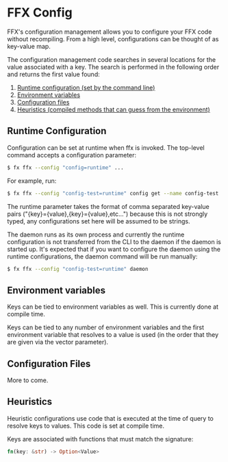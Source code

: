 # FFX Config

FFX's configuration management allows you to configure your FFX code without
recompiling. From a high level, configurations can be thought of as key-value
map.

The configuration management code searches in several locations for the value
associated with a key. The search is performed in the following order
and returns the first value found:

1. [Runtime configuration (set by the command line)](#runtime-configuration)
2. [Environment variables](#environment-variables)
3. [Configuration files](#configuration-files)
4. [Heuristics (compiled methods that can guess from the environment)](#heuristics)

## Runtime Configuration

Configuration can be set at runtime when ffx is invoked. The top-level command
accepts a configuration parameter:

```sh
$ fx ffx --config "config=runtime" ...
```

For example, run:

```sh
$ fx ffx --config "config-test=runtime" config get --name config-test
```

The runtime parameter takes the format of comma separated key-value pairs
("{key}={value},{key}={value},etc...") because this is not strongly typed, any
configurations set here will be assumed to be strings.

The daemon runs as its own process and currently the runtime
configuration is not transferred from the CLI to the daemon if the daemon is
started up. It's expected that if you want to configure the daemon using
the runtime configurations, the daemon command will be run manually:

```sh
$ fx ffx --config "config-test=runtime" daemon
```

## Environment variables

Keys can be tied to environment variables as well. This is currently done at
compile time.

Keys can be tied to any number of environment variables and the first
environment variable that resolves to a value is used (in the order that they
are given via the vector parameter).

## Configuration Files

More to come.

## Heuristics

Heuristic configurations use code that is executed at the time of query to
resolve keys to values. This code is set at compile time.

Keys are associated with functions that must match the signature:

```rust
fn(key: &str) -> Option<Value>
```
